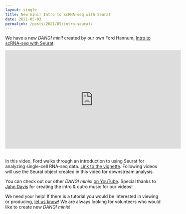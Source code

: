 ```yaml
---
layout: single
title: New mini! Intro to scRNA-seq with Seurat
date: 2021-05-03
permalink: /posts/2021/05/intro-seurat/
---
```


We have a new _DANG! mini!_ created by our own Ford Hannum,
[Intro to scRNA-seq with Seurat](https://youtu.be/3Cg1ySj-eBc):

<iframe width="560" height="315" src="https://www.youtube.com/embed/3Cg1ySj-eBc"
title="YouTube video player" frameborder="0" allow="accelerometer; autoplay;
clipboard-write; encrypted-media; gyroscope; picture-in-picture"
allowfullscreen></iframe>

\
In this video, Ford walks through an introduction to using Seurat for analyzing
single-cell RNA-seq data. [Link to the
vignette](https://satijalab.org/seurat/articles/pbmc3k_tutorial.html). Following
videos will use the Seurat object created in this video for downstream analysis.

You can check out our other _DANG! minis!_
[on YouTube](https://www.youtube.com/channel/UC6LcVfSQZJtaYYFSnn9p4I).
Special thanks to [Jahn Davis](https://soundcloud.com/jahn-davis) for creating
the intro & outro music for our videos!

We need your help! If there is a tutorial you would be interested in viewing or
producing, [let us know](mailto:umich.dang-requests@umich.edu)!
We are always looking for volunteers who would like to create new _DANG! minis!_
